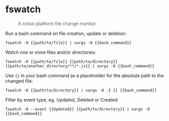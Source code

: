fswatch
=======

> A cross-platform file change monitor.

Run a bash command on file creation, update or deletion:

    fswatch -0 {{path/to/file}} | xargs -0 {{bash_command}}

Watch one or more files and/or directories:

    fswatch -0 {{path/to/file}} {{path/to/directory}} {{path/to/another_directory/**/*.js}} | xargs -0 {{bash_command}}

Use `{}` in your bash command as a placeholder for the absolute path to the changed file:

    fswatch -0 {{path/to/directory}} | xargs -0 -I {} {{bash_command}}

Filter by event type, eg. Updated, Deleted or Created:

    fswatch -0 --event {{Updated}} {{path/to/directory}} | xargs -0 {{bash_command}}
